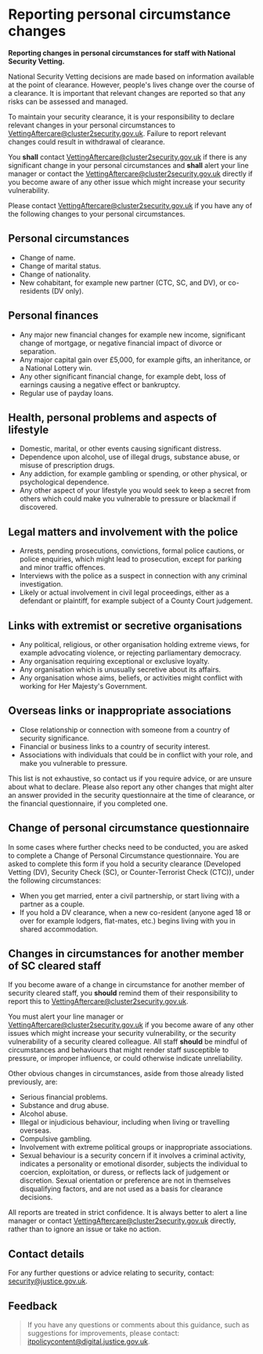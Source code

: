 # Reporting personal circumstance changes

**Reporting changes in personal circumstances for staff with National Security Vetting.**

National Security Vetting decisions are made based on information available at the point of clearance. However, people's lives change over the course of a clearance. It is important that relevant changes are reported so that any risks can be assessed and managed.

To maintain your security clearance, it is your responsibility to declare relevant changes in your personal circumstances to [VettingAftercare@cluster2security.gov.uk](mailto:VettingAftercare@cluster2security.gov.uk). Failure to report relevant changes could result in withdrawal of clearance.

You **shall** contact [VettingAftercare@cluster2security.gov.uk](mailto:VettingAftercare@cluster2security.gov.uk) if there is any significant change in your personal circumstances and **shall** alert your line manager or contact the [VettingAftercare@cluster2security.gov.uk](mailto:VettingAftercare@cluster2security.gov.uk) directly if you become aware of any other issue which might increase your security vulnerability.

Please contact [VettingAftercare@cluster2security.gov.uk](mailto:VettingAftercare@cluster2security.gov.uk) if you have any of the following changes to your personal circumstances.

## Personal circumstances

-   Change of name.
-   Change of marital status.
-   Change of nationality.
-   New cohabitant, for example new partner \(CTC, SC, and DV\), or co-residents \(DV only\).

## Personal finances

-   Any major new financial changes for example new income, significant change of mortgage, or negative financial impact of divorce or separation.
-   Any major capital gain over £5,000, for example gifts, an inheritance, or a National Lottery win.
-   Any other significant financial change, for example debt, loss of earnings causing a negative effect or bankruptcy.
-   Regular use of payday loans.

## Health, personal problems and aspects of lifestyle

-   Domestic, marital, or other events causing significant distress.
-   Dependence upon alcohol, use of illegal drugs, substance abuse, or misuse of prescription drugs.
-   Any addiction, for example gambling or spending, or other physical, or psychological dependence.
-   Any other aspect of your lifestyle you would seek to keep a secret from others which could make you vulnerable to pressure or blackmail if discovered.

## Legal matters and involvement with the police

-   Arrests, pending prosecutions, convictions, formal police cautions, or police enquiries, which might lead to prosecution, except for parking and minor traffic offences.
-   Interviews with the police as a suspect in connection with any criminal investigation.
-   Likely or actual involvement in civil legal proceedings, either as a defendant or plaintiff, for example subject of a County Court judgement.

## Links with extremist or secretive organisations

-   Any political, religious, or other organisation holding extreme views, for example advocating violence, or rejecting parliamentary democracy.
-   Any organisation requiring exceptional or exclusive loyalty.
-   Any organisation which is unusually secretive about its affairs.
-   Any organisation whose aims, beliefs, or activities might conflict with working for Her Majesty's Government.

## Overseas links or inappropriate associations

-   Close relationship or connection with someone from a country of security significance.
-   Financial or business links to a country of security interest.
-   Associations with individuals that could be in conflict with your role, and make you vulnerable to pressure.

This list is not exhaustive, so contact us if you require advice, or are unsure about what to declare. Please also report any other changes that might alter an answer provided in the security questionnaire at the time of clearance, or the financial questionnaire, if you completed one.

## Change of personal circumstance questionnaire

In some cases where further checks need to be conducted, you are asked to complete a Change of Personal Circumstance questionnaire. You are asked to complete this form if you hold a security clearance \(Developed Vetting \(DV\), Security Check \(SC\), or Counter-Terrorist Check \(CTC\)\), under the following circumstances:

-   When you get married, enter a civil partnership, or start living with a partner as a couple.
-   If you hold a DV clearance, when a new co-resident \(anyone aged 18 or over for example lodgers, flat-mates, etc.\) begins living with you in shared accommodation.

## Changes in circumstances for another member of SC cleared staff

If you become aware of a change in circumstance for another member of security cleared staff, you **should** remind them of their responsibility to report this to [VettingAftercare@cluster2security.gov.uk](mailto:VettingAftercare@cluster2security.gov.uk).

You must alert your line manager or [VettingAftercare@cluster2security.gov.uk](mailto:VettingAftercare@cluster2security.gov.uk) if you become aware of any other issues which might increase your security vulnerability, or the security vulnerability of a security cleared colleague. All staff **should** be mindful of circumstances and behaviours that might render staff susceptible to pressure, or improper influence, or could otherwise indicate unreliability.

Other obvious changes in circumstances, aside from those already listed previously, are:

-   Serious financial problems.
-   Substance and drug abuse.
-   Alcohol abuse.
-   Illegal or injudicious behaviour, including when living or travelling overseas.
-   Compulsive gambling.
-   Involvement with extreme political groups or inappropriate associations.
-   Sexual behaviour is a security concern if it involves a criminal activity, indicates a personality or emotional disorder, subjects the individual to coercion, exploitation, or duress, or reflects lack of judgement or discretion. Sexual orientation or preference are not in themselves disqualifying factors, and are not used as a basis for clearance decisions.

All reports are treated in strict confidence. It is always better to alert a line manager or contact [VettingAftercare@cluster2security.gov.uk](mailto:VettingAftercare@cluster2security.gov.uk) directly, rather than to ignore an issue or take no action.

## Contact details

For any further questions or advice relating to security, contact: [security@justice.gov.uk](mailto:security@justice.gov.uk).

## Feedback

> If you have any questions or comments about this guidance, such as suggestions for improvements, please contact: [itpolicycontent@digital.justice.gov.uk](mailto:itpolicycontent@digital.justice.gov.uk).

